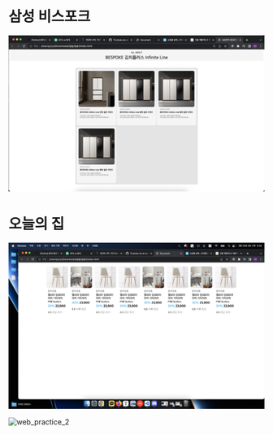 # 삼성 비스포크

![web_practice_1](README.assets/web_practice_1.png)



# 오늘의 집

![web_practice_2-1](README.assets/web_practice_2-1.png)

![web_practice_2](README.assets/web_practice_2.png)





